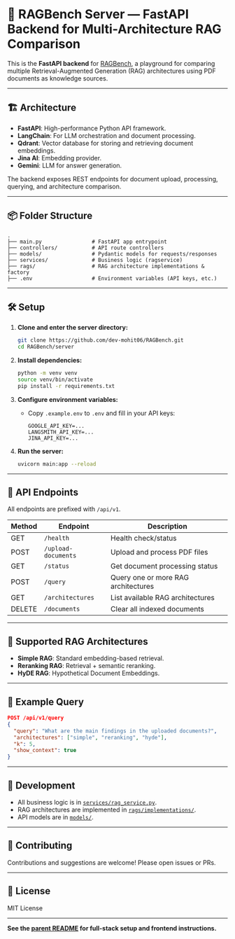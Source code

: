 # 🚀 RAGBench Server — FastAPI Backend for Multi-Architecture RAG Comparison

This is the **FastAPI backend** for [RAGBench](https://github.com/dev-mohit06/RAGBench), a playground for comparing multiple Retrieval-Augmented Generation (RAG) architectures using PDF documents as knowledge sources.

---

## 🏗️ Architecture

- **FastAPI**: High-performance Python API framework.
- **LangChain**: For LLM orchestration and document processing.
- **Qdrant**: Vector database for storing and retrieving document embeddings.
- **Jina AI**: Embedding provider.
- **Gemini**: LLM for answer generation.

The backend exposes REST endpoints for document upload, processing, querying, and architecture comparison.

---

## 📦 Folder Structure

```
.
├── main.py                # FastAPI app entrypoint
├── controllers/           # API route controllers
├── models/                # Pydantic models for requests/responses
├── services/              # Business logic (ragservice)
├── rags/                  # RAG architecture implementations & factory
├── .env                   # Environment variables (API keys, etc.)
```

---

## 🛠️ Setup

1. **Clone and enter the server directory:**
    ```bash
    git clone https://github.com/dev-mohit06/RAGBench.git
    cd RAGBench/server
    ```

2. **Install dependencies:**
    ```bash
    python -m venv venv
    source venv/bin/activate
    pip install -r requirements.txt
    ```

3. **Configure environment variables:**
    - Copy `.example.env` to `.env` and fill in your API keys:
      ```
      GOOGLE_API_KEY=...
      LANGSMITH_API_KEY=...
      JINA_API_KEY=...
      ```

4. **Run the server:**
    ```bash
    uvicorn main:app --reload
    ```

---

## 🔌 API Endpoints

All endpoints are prefixed with `/api/v1`.

| Method | Endpoint                | Description                                 |
|--------|-------------------------|---------------------------------------------|
| GET    | `/health`               | Health check/status                         |
| POST   | `/upload-documents`     | Upload and process PDF files                |
| GET    | `/status`               | Get document processing status              |
| POST   | `/query`                | Query one or more RAG architectures         |
| GET    | `/architectures`        | List available RAG architectures            |
| DELETE | `/documents`            | Clear all indexed documents                 |

---

## 🧠 Supported RAG Architectures

- **Simple RAG**: Standard embedding-based retrieval.
- **Reranking RAG**: Retrieval + semantic reranking.
- **HyDE RAG**: Hypothetical Document Embeddings.

---

## 📝 Example Query

```json
POST /api/v1/query
{
  "query": "What are the main findings in the uploaded documents?",
  "architectures": ["simple", "reranking", "hyde"],
  "k": 5,
  "show_context": true
}
```

---

## 🧪 Development

- All business logic is in [`services/rag_service.py`](services/rag_service.py).
- RAG architectures are implemented in [`rags/implementations/`](rags/implementations/).
- API models are in [`models/`](models/).

---

## 🤝 Contributing

Contributions and suggestions are welcome! Please open issues or PRs.

---

## 📄 License

MIT License

---

**See the [parent README](../README.md) for full-stack setup and frontend instructions.**